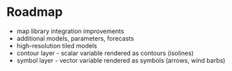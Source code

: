 # Roadmap

* map library integration improvements
* additional models, parameters, forecasts
* high-resolution tiled models
* contour layer - scalar variable rendered as contours \(isolines\)
* symbol layer - vector variable rendered as symbols \(arrows, wind barbs\)

